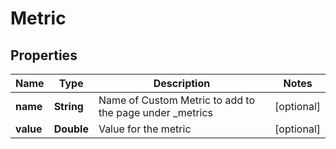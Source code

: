 

# Metric


## Properties

| Name | Type | Description | Notes |
|------------ | ------------- | ------------- | -------------|
|**name** | **String** | Name of Custom Metric to add to the page under _metrics |  [optional] |
|**value** | **Double** | Value for the metric |  [optional] |



